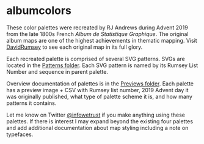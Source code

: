 # albumcolors
These color palettes were recreated by RJ Andrews during Advent 2019 from the late 1800s French _Album de Statistique Graphique_. The original album maps are one of the highest achievements in thematic mapping. Visit [DavidRumsey](https://www.davidrumsey.com/luna/servlet/view/search?sort=Pub_List_No_InitialSort%2CPub_Date%2CPub_List_No%2CSeries_No&q=album+de+statistique&search=Go) to see each original map in its full glory.

Each recreated palette is comprised of several SVG patterns. SVGs are located in the [Patterns folder](https://github.com/infowetrust/albumcolors/tree/master/patterns). Each SVG pattern is named by its Rumsey List Number and sequence in parent palette.

Overview documentation of palettes is in the [Previews folder](https://github.com/infowetrust/albumcolors/tree/master/previews). Each palette has a preview image + CSV with Rumsey list number, 2019 Advent day it was originally published, what type of palette scheme it is, and how many patterns it contains.
 
Let me know on Twitter [@infowetrust](https://twitter.com/infowetrust) if you make anything using these palettes. If there is interest I may expand beyond the existing four palettes and add additional documentation about map styling including a note on typefaces.
